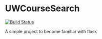 # UWCourseSearch
[![Build Status](https://travis-ci.org/ConMur/UWCourseSearch.svg?branch=master)](https://travis-ci.org/ConMur/UWCourseSearch)

A simple project to become familiar with flask
